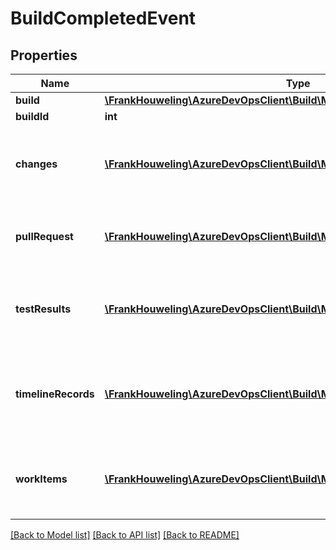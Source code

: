 # BuildCompletedEvent

## Properties
Name | Type | Description | Notes
------------ | ------------- | ------------- | -------------
**build** | [**\FrankHouweling\AzureDevOpsClient\Build\Model\Build**](Build.md) |  | [optional] 
**buildId** | **int** |  | [optional] 
**changes** | [**\FrankHouweling\AzureDevOpsClient\Build\Model\Change[]**](Change.md) | Changes associated with a build used for build notifications | [optional] 
**pullRequest** | [**\FrankHouweling\AzureDevOpsClient\Build\Model\PullRequest**](PullRequest.md) | Pull request for the build used for build notifications | [optional] 
**testResults** | [**\FrankHouweling\AzureDevOpsClient\Build\Model\AggregatedResultsAnalysis**](AggregatedResultsAnalysis.md) | Test results associated with a build used for build notifications | [optional] 
**timelineRecords** | [**\FrankHouweling\AzureDevOpsClient\Build\Model\TimelineRecord[]**](TimelineRecord.md) | Timeline records associated with a build used for build notifications | [optional] 
**workItems** | [**\FrankHouweling\AzureDevOpsClient\Build\Model\AssociatedWorkItem[]**](AssociatedWorkItem.md) | Work items associated with a build used for build notifications | [optional] 

[[Back to Model list]](../README.md#documentation-for-models) [[Back to API list]](../README.md#documentation-for-api-endpoints) [[Back to README]](../README.md)


